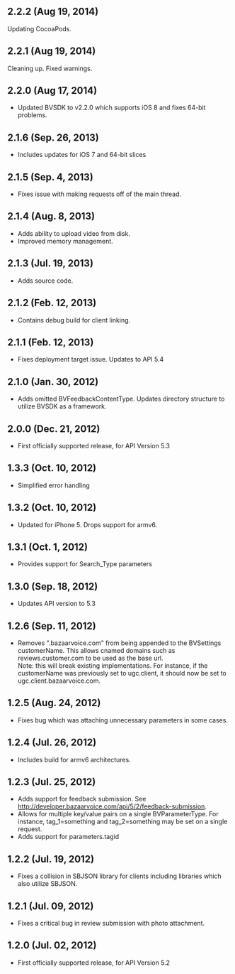 ## 2.2.2 (Aug 19, 2014) 

 Updating CocoaPods.

## 2.2.1 (Aug 19, 2014) 

 Cleaning up. Fixed warnings.

## 2.2.0 (Aug 17, 2014) 

* Updated BVSDK to v2.2.0 which supports iOS 8 and fixes 64-bit problems.

## 2.1.6 (Sep. 26, 2013)
 
* Includes updates for iOS 7 and 64-bit slices

## 2.1.5 (Sep. 4, 2013)

* Fixes issue with making requests off of the main thread.

## 2.1.4 (Aug. 8, 2013)

* Adds ability to upload video from disk.
* Improved memory management.

## 2.1.3 (Jul. 19, 2013)

* Adds source code.

## 2.1.2 (Feb. 12, 2013)

* Contains debug build for client linking.

## 2.1.1 (Feb. 12, 2013)

* Fixes deployment target issue.  Updates to API 5.4

## 2.1.0 (Jan. 30, 2012)

* Adds omitted BVFeedbackContentType.  Updates directory structure to utilize BVSDK as a framework.

## 2.0.0 (Dec. 21, 2012)

* First officially supported release, for API Version 5.3

## 1.3.3 (Oct. 10, 2012)

* Simplified error handling

## 1.3.2 (Oct. 10, 2012)

* Updated for iPhone 5.  Drops support for armv6.

## 1.3.1 (Oct. 1, 2012)

* Provides support for Search_Type parameters

## 1.3.0 (Sep. 18, 2012)

* Updates API version to 5.3

## 1.2.6 (Sep. 11, 2012)

* Removes ".bazaarvoice.com" from being appended to the BVSettings customerName.  This allows cnamed domains such as reviews.customer.com to be used as the base url.  
Note: this will break existing implementations.  For instance, if the customerName was previously set to ugc.client, it should now be set to ugc.client.bazaarvoice.com.

## 1.2.5 (Aug. 24, 2012)

* Fixes bug which was attaching unnecessary parameters in some cases.

## 1.2.4 (Jul. 26, 2012)

* Includes build for armv6 architectures.

## 1.2.3 (Jul. 25, 2012)

* Adds support for feedback submission.  See http://developer.bazaarvoice.com/api/5/2/feedback-submission.
* Allows for multiple key/value pairs on a single BVParameterType.  For instance, tag\_1=something and tag\_2=something may be set on a single request.
* Adds support for parameters.tagid

## 1.2.2 (Jul. 19, 2012)

* Fixes a collision in SBJSON library for clients including libraries which also utilize SBJSON.

## 1.2.1 (Jul. 09, 2012)

* Fixes a critical bug in review submission with photo attachment.

## 1.2.0 (Jul. 02, 2012)

* First officially supported release, for API Version 5.2
